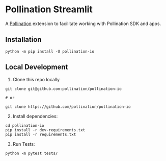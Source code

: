 # Pollination Streamlit

A [Pollination](https://pollination.cloud) extension to facilitate working with Pollination SDK and apps.

## Installation

`python -m pip install -U pollination-io`

## Local Development
1. Clone this repo locally
```console
git clone git@github.com:pollination/pollination-io

# or

git clone https://github.com/pollination/pollination-io
```
2. Install dependencies:
```console
cd pollination-io
pip install -r dev-requirements.txt
pip install -r requirements.txt
```

3. Run Tests:
```console
python -m pytest tests/
```
